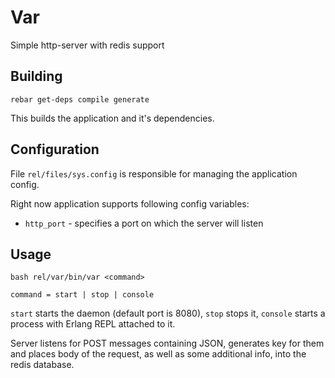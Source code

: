 Var
===

Simple http-server with redis support

Building
--------

`rebar get-deps compile generate`

This builds the application and it's dependencies.

Configuration
-------------

File `rel/files/sys.config` is responsible for managing the application config.

Right now application supports following config variables:

 * `http_port` - specifies a port on which the server will listen

Usage
-----

    bash rel/var/bin/var <command>

    command = start | stop | console

`start` starts the daemon (default port is 8080), `stop` stops it, `console` starts a process with Erlang REPL attached to it.

Server listens for POST messages containing JSON, generates key for them and places body of the request, as well as some additional info, into the redis database.
